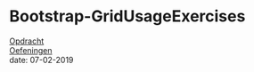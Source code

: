 # Bootstrap-GridUsageExercises

[Opdracht](https://github.com/geert-timmermans/Bootstrap-GridUsageExercises/blob/master/opdracht.md)  
[Oefeningen](https://geert-timmermans.github.io/Bootstrap-GridUsageExercises/)    
date: 07-02-2019
